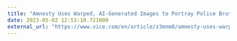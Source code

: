 ```yaml
---
title: "Amnesty Uses Warped, AI-Generated Images to Portray Police Brutality in Colombia"
date: 2023-05-02 12:53:10.721000
external_url: "https://www.vice.com/en/article/z3mnm8/amnesty-uses-warped-ai-generated-images-to-portray-police-brutality-in-colombia"
---
```


